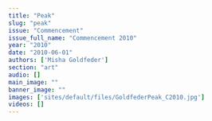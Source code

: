 ```yaml
---
title: "Peak"
slug: "peak"
issue: "Commencement"
issue_full_name: "Commencement 2010"
year: "2010"
date: "2010-06-01"
authors: ['Misha Goldfeder']
section: "art"
audio: []
main_image: ""
banner_image: ""
images: ['sites/default/files/GoldfederPeak_C2010.jpg']
videos: []
---
```

